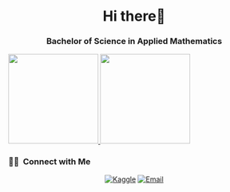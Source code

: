 <h1 align="center">Hi there👋
<h3 align="center">Bachelor of Science in Applied Mathematics</h3>

<a href="https://github.com/addicted-by">
  <img height="180em" src="https://github-readme-stats.vercel.app/api?username=addicted-by&theme=dark&show_icons=true" />
  <img height="180em" src="https://github-readme-stats.vercel.app/api/top-langs/?username=addicted-by&theme=dark&layout=compact" />
</a>

<br/>

<h3> 🤝🏻 &nbsp;Connect with Me </h3>

<p align="center">
<a href="https://www.kaggle.com/in/addicted-by/"><img alt="Kaggle" src="https://img.shields.io/badge/Kaggle-Aleksey%20Rybykin-blue?style=flat-square&logo=kaggle%22"></a>
<a href="mailto:ras.unlucky@yandex.ru"><img alt="Email" src="https://img.shields.io/badge/Email-ras.unlucky@yandex.ru-blue?style=flat-square&logo=gmail"></a>
</p>
